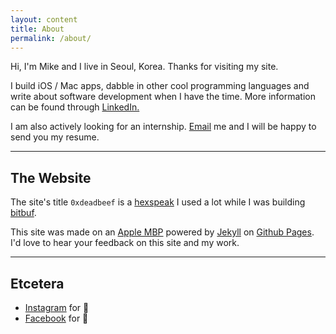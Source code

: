 ```yaml
---
layout: content
title: About
permalink: /about/
---
```

Hi, I'm Mike and I live in Seoul, Korea. Thanks for visiting my site.

I build iOS / Mac apps, dabble in other cool programming languages and write
about software development when I have the time. More information can be found through <a href="https://www.linkedin.com/in/mikejschoi" data-network="LinkedIn" data-proofer-ignore>LinkedIn.</a>

I am also actively looking for an internship. [Email](mailto:mkchoi212@icloud.com) me and I will be happy to
send you my resume.

----

## The Website
The site's title `0xdeadbeef` is a [hexspeak](https://en.wikipedia.org/wiki/Hexspeak) I used a lot while I was building [bitbuf](https://github.com/mkchoi212/bitbuf).

This site was made on an [Apple MBP](https://www.apple.com/) powered by [Jekyll](https://jekyllrb.com) on [Github Pages](https://pages.github.com).
I'd love to hear your feedback on this site and my work.

----

## Etcetera

- [Instagram](https://www.instagram.com/mikejschoi/) for 📸
- [Facebook](https://www.facebook.com/mikejchoijr) for 🕺

